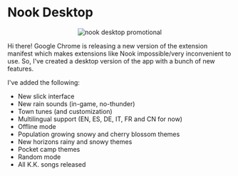 # Nook Desktop

<p align="center">
  <img alt="nook desktop promotional" src="https://i.imgur.com/NnNdJ0d.png" />
</p>

<p>Hi there! Google Chrome is releasing a new version of the extension manifest which makes extensions like Nook impossible/very inconvenient to use. So, I've created a desktop version of the app with a bunch of new features.</p>
<p>I've added the following:</p>
<ul>
    <li>New slick interface</li>
    <li>New rain sounds (in-game, no-thunder)</li>
    <li>Town tunes (and customization)</li>
    <li>Multilingual support (EN, ES, DE, IT, FR and CN for now)</li>
    <li>Offline mode</li>
    <li>Population growing snowy and cherry blossom themes</li>
    <li>New horizons rainy and snowy themes</li>
    <li>Pocket camp themes</li>
    <li>Random mode</li>
    <li>All K.K. songs released</li>
</ul>
